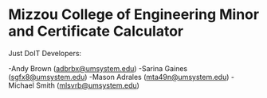 # Mizzou College of Engineering Minor and Certificate Calculator
Just DoIT
Developers:

-Andy Brown (adbrbx@umsystem.edu)
-Sarina Gaines (sgfx8@umsystem.edu)
-Mason Adrales (mta49n@umsystem.edu)
-Michael Smith (mlsvrb@umsystem.edu)
